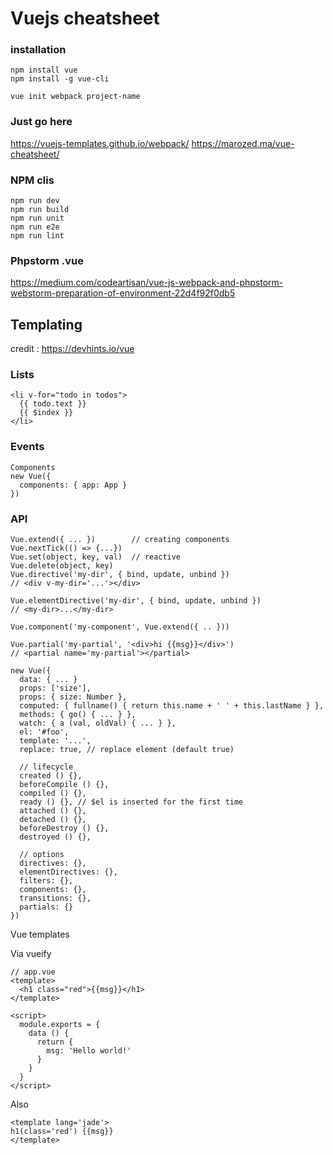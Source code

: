 # Vuejs cheatsheet

### installation
```
npm install vue 
npm install -g vue-cli

vue init webpack project-name
```

### Just go here
https://vuejs-templates.github.io/webpack/
https://marozed.ma/vue-cheatsheet/

### NPM clis
```
npm run dev
npm run build
npm run unit
npm run e2e
npm run lint
```

### Phpstorm .vue
https://medium.com/codeartisan/vue-js-webpack-and-phpstorm-webstorm-preparation-of-environment-22d4f92f0db5


## Templating
credit : https://devhints.io/vue
### Lists
```
<li v-for="todo in todos">
  {{ todo.text }}
  {{ $index }}
</li>
```

### Events
```<button v-on:click='submit'>Go</button>
Components
new Vue({
  components: { app: App }
})
```

### API
```
Vue.extend({ ... })        // creating components
Vue.nextTick(() => {...})
Vue.set(object, key, val)  // reactive
Vue.delete(object, key)
Vue.directive('my-dir', { bind, update, unbind })
// <div v-my-dir='...'></div>

Vue.elementDirective('my-dir', { bind, update, unbind })
// <my-dir>...</my-dir>

Vue.component('my-component', Vue.extend({ .. }))

Vue.partial('my-partial', '<div>hi {{msg}}</div>')
// <partial name='my-partial'></partial>
```
```
new Vue({
  data: { ... }
  props: ['size'],
  props: { size: Number },
  computed: { fullname() { return this.name + ' ' + this.lastName } },
  methods: { go() { ... } },
  watch: { a (val, oldVal) { ... } },
  el: '#foo',
  template: '...',
  replace: true, // replace element (default true)

  // lifecycle
  created () {},
  beforeCompile () {},
  compiled () {},
  ready () {}, // $el is inserted for the first time
  attached () {},
  detached () {},
  beforeDestroy () {},
  destroyed () {},

  // options
  directives: {},
  elementDirectives: {},
  filters: {},
  components: {},
  transitions: {},
  partials: {}
})
```
Vue templates

Via vueify
```
// app.vue
<template>
  <h1 class="red">{{msg}}</h1>
</template>
 
<script>
  module.exports = {
    data () {
      return {
        msg: 'Hello world!'
      }
    }
  }
</script> 
```
Also
```
<template lang='jade'>
h1(class='red') {{msg}}
</template>
```
